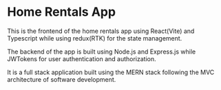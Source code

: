 # Home Rentals App

This is the frontend of the home rentals app using React(Vite) and Typescript while using redux(RTK) for the state management.

The backend of the app is built using Node.js and Express.js while JWTokens for user authentication and authorization.

It is a full stack application built using the MERN stack following the MVC architecture of software development.
